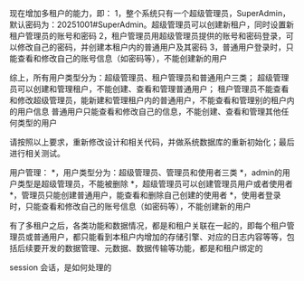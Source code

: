 现在增加多租户的能力，即：
1，整个系统只有一个超级管理员，SuperAdmin，默认密码为：20251001#SuperAdmin。超级管理员可以创建新租户，同时设置新租户管理员的账号和密码
2，租户管理员用超级管理员提供的账号和密码登录，可以修改自己的密码，并创建本租户内的普通用户及其密码
3，普通用户登录时，只能查看和修改自己的账号信息（如密码等），不能创建新的用户

综上，所有用户类型分为：超级管理员、租户管理员和普通用户三类；
超级管理员可以创建和管理租户，不能创建、查看和管理普通用户；
租户管理员不能查看和修改超级管理员，能新建和管理租户内的普通用户，不能查看和管理别的租户内的用户信息
普通用户只能查看和修改自己的信息，不能创建、查看和管理其他任何类型的用户

请按照以上要求，重新修改设计和相关代码，并做系统数据库的重新初始化；最后进行相关测试。

用户管理：
*，用户类型分为：超级管理员、管理员和使用者三类
*，admin的用户类型是超级管理员，不能被删除
*，超级管理员可以创建管理员用户或者使用者
*，管理员只能创建普通用户，能查看和删除自己创建的使用者
*，使用者登录时，只能查看和修改自己的账号信息（如密码等），不能创建新的用户

有了多租户之后，各类功能和数据情况，都是和租户关联在一起的，即每个租户管理员或普通用户，都只能看到本租户内增加的存储引擎、对应的日志内容等等，包括后续要开发的数据管理、元数据、数据传输等功能，都是和租户绑定的

session 会话，是如何处理的